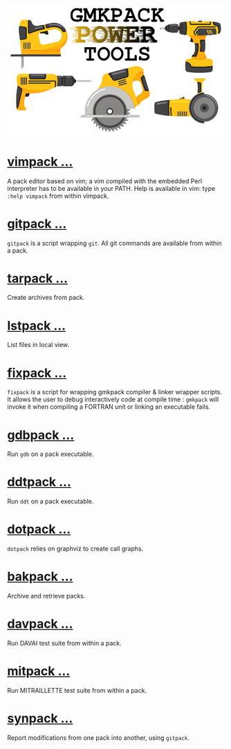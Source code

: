 ![](./Images/45709664.png)


# [vimpack ...](./doc/vimpack.md)

A pack editor based on vim; a vim compiled with the embedded Perl interpreter has to be available in your PATH.
Help is available in vim: type `:help vimpack` from within vimpack.

# [gitpack ...](./doc/gitpack.md)

`gitpack` is a script wrapping `git`. All git commands are available from
within a pack.

# [tarpack ...](./doc/tarpack.md)

Create archives from pack.

# [lstpack ...](./doc/lstpack.md)

List files in local view.

# [fixpack ...](./doc/fixpack.md)

`fixpack` is a script for wrapping gmkpack compiler & linker wrapper scripts. 
It allows the user to debug interactively code at compile time : `gmkpack` 
will invoke it when compiling a FORTRAN unit or linking an executable fails.

# [gdbpack ...](./doc/gdbpack.md)

Run `gdb` on a pack executable.

# [ddtpack ...](./doc/ddtpack.md)

Run `ddt` on a pack executable.

# [dotpack ...](./doc/dotpack.md)

`dotpack` relies on graphviz to create call graphs.

# [bakpack ...](./doc/bakpack.md)

Archive and retrieve packs.

# [davpack ...](./doc/davpack.md)

Run DAVAI test suite from within a pack. 

# [mitpack ...](./doc/mitpack.md)

Run MITRAILLETTE test suite from within a pack.

# [synpack ...](./doc/synpack.md)

Report modifications from one pack into another, using `gitpack`.

